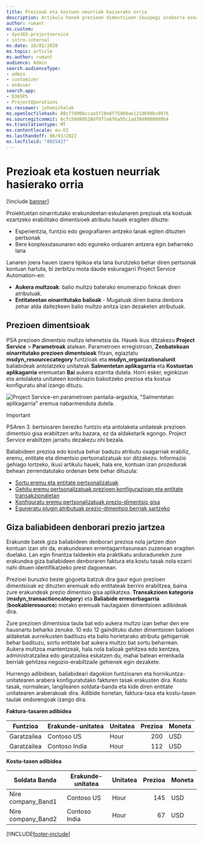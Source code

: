 ```yaml
---
title: Prezioak eta kostuen neurriak hasierako orria
description: Artikulu honek prezioen dimentsioen ikuspegi orokorra eskaintzen du.
author: rumant
ms.custom:
- dyn365-projectservice
- intro-internal
ms.date: 10/01/2020
ms.topic: article
ms.author: rumant
audience: Admin
search.audienceType:
- admin
- customizer
- enduser
search.app:
- D365PS
- ProjectOperations
ms.reviewer: johnmichalak
ms.openlocfilehash: 88c77d90bccaa5f10e8f75d60ae121d699bc0976
ms.sourcegitcommit: 6cfc50d89528df977a8f6a55c1ad39d99800d9b4
ms.translationtype: MT
ms.contentlocale: eu-ES
ms.lasthandoff: 06/03/2022
ms.locfileid: "8925427"
---
```

# <a name="pricing-and-costing-dimensions-home-page"></a>Prezioak eta kostuen neurriak hasierako orria

[!include [banner](../includes/psa-now-project-operations.md)]

Proiektuetan oinarritutako erakundeetan eskulanaren prezioak eta kostuak ezartzeko erabilitako dimentsioek atributu hauek eragiten dituzte:

- Esperientzia, funtzio edo geografiaren antzeko lanak egiten dituzten pertsonak
- Bere konplexutasunaren edo eguneko orduaren antzera egin beharreko lana

Lanaren joera hauen izaera tipikoa eta lana burutzeko behar diren pertsonak kontuan hartuta, bi zerbitzu mota daude eskuragarri Project Service Automation-en: 

- **Aukera multzoak**: balio multzo baterako enumerazio finkoak diren atributuak.
- **Entitateetan oinarritutako balioak** - Mugatuak diren baina denbora zehar alda daitezkeen balio multzo anitza izan dezaketen atributuak.

## <a name="pricing-dimensions"></a>Prezioen dimentsioak

PSA prezioen dimentsio multzo lehenetsia da. Hauek ikus ditzakezu **Project Service** > **Parametroak** atalean. Parametroen erregistroan, **Zenbatekoan oinarritutako prezioen dimentsioak** fitxan, egiaztatu **msdyn_resourcecategory** funtzioak eta **msdyn_organizationalunit** baliabideak antolatzeko unitateak **Salmentetan aplikagarria** eta **Kostuetan aplikagarria** eremuetan **Bai** aukera ezarrita dutela. Horri esker, eginkizun eta antolaketa unitateen konbinazio bakoitzeko prezioa eta kostua konfiguratu ahal izango dituzu.

![Project Service-en parametroen pantaila-argazkia, "Salmentetan aplikagarria" eremua nabarmenduta dutela.](media/PS-OOB-parameters.png)

> [!IMPORTANT]
> PSAren 3. bertsioaren berezko funtzio eta antolaketa unitateak prezioen dimentsio gisa erabiltzen aritu bazara, ez da aldaketarik egongo. Project Service erabiltzen jarraitu dezakezu ohi bezala. 

Baliabideen prezioa edo kostua behar baduzu atributu osagarriak erabiliz, eremu, entitate eta dimentsio pertsonalizatuak sor ditzakezu. Informazio gehiago lortzeko, ikusi artikulu hauek, hala ere, kontuan izan prozedurak behean zerrendatutako ordenan bete behar dituzula:

- [Sortu eremu eta entitate pertsonalizatuak](create-custom-fields-entities.md)
- [Gehitu eremu pertsonalizatuak prezioen konfigurazioan eta entitate transakzionaletan](field-references.md)
- [Konfiguratu eremu pertsonalizatuak prezio-dimentsio gisa ](set-up-pricing-dimensions.md)
- [Eguneratu plugin atributuak prezio-dimentsio berriak sartzeko](update-plug-in-attributes.md)

## <a name="pricing-human-resource-time"></a>Giza baliabideen denborari prezio jartzea
Erakunde batek giza baliabideen denborari prezioa nola jartzen dion kontuan izan ohi da, erakundearen errentagarritasunean zuzenean eragiten duelako. Lan egin finantza taldeekin eta praktikatu arduradunekin zure erakundea giza baliabideen denboraren faktura eta kostu tasak nola ezarri nahi dituen identifikatzeko prest dagoenean.

Prezioei buruzko beste gogoeta batzuk dira gaur egun prezioen dimentsioak ez dituzten eremuak edo entitateak berriro erabiltzea, baina zure erakundeak prezio dimentsio gisa aplikatzea. **Transakzioen kategoria** (**msdyn_transactioncategory**) eta **Baliabide erreserbagarria** (**bookableresource**) motako eremuak hautagaien dimentsioen adibideak dira. 

Zure prezioen dimentsioa taula bat edo aukera multzo izan behar den ere hausnartu beharko zenuke. 10 edo 12 gaindituko duten dimentsioen balioen aldaketak aurreikusten badituzu eta balio horietarako atributu gehigarriak behar badituzu, sortu entitate bat aukera multzo bat sortu beharrean. Aukera multzoa mantentzeak, hala nola balioak gehitzea edo kentzea, administratzailea edo garatzailea eskatzen du, mahai batean errenkada berriak gehitzea negozio-erabiltzaile gehienek egin dezakete.

Hurrengo adibidean, baliabideari dagokion funtzioaren eta hornikuntza-unitatearen arabera konfiguratutako fakturen tasak erakusten dira. Kostu tasak, normalean, langilearen soldata-banda eta kide diren entitate unitatearen araberakoak dira. Adibide honetan, faktura-tasa eta kostu-tasen taulak ondorengoak izango dira.

**Faktura-tasaren adibidea**

| Funtzioa        | Erakunde-unitatea    |Unitatea      |Prezioa      |Moneta  |
| ------------|-------------|----------|----------:|----------|
| Garatzailea   | Contoso US  |Hour | 200|USD     |
| Garatzailea   | Contoso India |Hour|   112|USD     |


**Kostu-tasen adibidea**

| Soldata Banda     | Erakunde-unitatea    |Unitatea      |Prezioa      |Moneta  |
| ----------------|-------------|----------|----------:|----------|
| Nire company_Band1 | Contoso US  |Hour | 145|USD     |
| Nire company_Band2 | Contoso India |Hour|   67|USD     |


[!INCLUDE[footer-include](../includes/footer-banner.md)]
